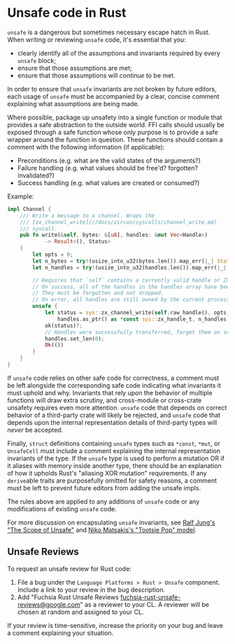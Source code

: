 # Unsafe code in Rust


`unsafe` is a dangerous but sometimes necessary escape hatch in Rust.
When writing or reviewing `unsafe` code, it's essential that you:

- clearly identify all of the assumptions and invariants required by every
  `unsafe` block;
- ensure that those assumptions are met;
- ensure that those assumptions will *continue* to be met.

In order to ensure that `unsafe` invariants are not broken by future editors,
each usage of `unsafe` must be accompanied by a clear, concise comment
explaining what assumptions are being made.

Where possible, package up unsafety into a single function or module that
provides a safe abstraction to the outside world. FFI calls should usually
be exposed through a safe function whose only purpose is to provide a safe
wrapper around the function in question. These functions should contain
a comment with the following information (if applicable):

- Preconditions (e.g. what are the valid states of the arguments?)
- Failure handling (e.g. what values should be free'd? forgotten? invalidated?)
- Success handling (e.g. what values are created or consumed?)

Example:

```rust
impl Channel {
    /// Write a message to a channel. Wraps the
    /// [zx_channel_write](//docs/zircon/syscalls/channel_write.md)
    /// syscall.
    pub fn write(&self, bytes: &[u8], handles: &mut Vec<Handle>)
            -> Result<(), Status>
    {
        let opts = 0;
        let n_bytes = try!(usize_into_u32(bytes.len()).map_err(|_| Status::OUT_OF_RANGE));
        let n_handles = try!(usize_into_u32(handles.len()).map_err(|_| Status::OUT_OF_RANGE));

        // Requires that `self` contains a currently valid handle or ZX_HANDLE_INVALID.
        // On success, all of the handles in the handles array have been moved.
        // They must be forgotten and not dropped.
        // On error, all handles are still owned by the current process and can be dropped.
        unsafe {
            let status = sys::zx_channel_write(self.raw_handle(), opts, bytes.as_ptr(), n_bytes,
                handles.as_ptr() as *const sys::zx_handle_t, n_handles);
            ok(status)?;
            // Handles were successfully transferred, forget them on sender side
            handles.set_len(0);
            Ok(())
        }
    }
}
```

If `unsafe` code relies on other safe code for correctness, a comment
must be left alongside the corresponding safe code indicating what invariants
it must uphold and why. Invariants that rely upon the behavior of multiple
functions will draw extra scrutiny, and cross-module or cross-crate unsafety
requires even more attention. `unsafe` code that depends on correct behavior of
a third-party crate will likely be rejected, and `unsafe` code that depends
upon the internal representation details of third-party types will _never_ be
accepted.

Finally, `struct` definitions containing `unsafe` types such as `*const`,
`*mut`, or `UnsafeCell` must include a comment explaining the internal
representation invariants of the type. If the `unsafe` type is used to perform
a mutation OR if it aliases with memory inside another type, there should be
an explanation of how it upholds Rust's "aliasing XOR mutation" requirements.
If any `derive`able traits are purposefully omitted for safety reasons, a
comment must be left to prevent future editors from adding the unsafe impls.

The rules above are applied to any additions of `unsafe` code or any
modifications of existing `unsafe` code.

For more discussion on encapsulating `unsafe` invariants, see
[Ralf Jung's "The Scope of Unsafe"][scope-of-unsafe] and
[Niko Matsakis's "Tootsie Pop" model][tootsie-pop].

## Unsafe Reviews

To request an unsafe review for Rust code:

1.  File a bug under the `Language Platforms > Rust > Unsafe` component. Include
    a link to your review in the bug description.
1.  Add "Fuchsia Rust Unsafe Reviews <fuchsia-rust-unsafe-reviews@google.com>"
    as a reviewer to your CL. A reviewer will be chosen at random and assigned
    to your CL.

If your review is time-sensitive, increase the priority on your bug and leave a
comment explaining your situation.

[scope-of-unsafe]: https://www.ralfj.de/blog/2016/01/09/the-scope-of-unsafe.html
[tootsie-pop]: http://smallcultfollowing.com/babysteps/blog/2016/05/27/the-tootsie-pop-model-for-unsafe-code
